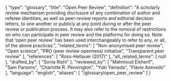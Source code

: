 {
    "type": "glossary",
    "title": "Open Peer Review",
    "definition": "A scholarly review mechanism providing disclosure of any combination of author and referee identities, as well as peer-review reports and editorial decision letters, to one another or publicly at any point during or after the peer review or publication process. It may also refer to the removal of restrictions on who can participate in peer review and the platforms for doing so. Note that ‘open peer review’ has been used interchangeably to refer to any, or all, of the above practices.",
    "related_terms": [
        "Non-anonymised peer review",
        "Open science",
        "PRO (peer review openness) initiative",
        "Transparent peer review"
    ],
    "references": [
        "Ross-Hellauer (2017)"
    ],
    "alt_related_terms": [
        null
    ],
    "drafted_by": [
        "Sonia Rishi"
    ],
    "reviewed_by": [
        "Mahmoud Elsherif",
        "Sam Parsons",
        "Charlotte R. Pennington",
        "Yuki Yamada",
        "Flávio Azevedo"
    ],
    "language": "english",
    "aliases": [
        "/glossary/open_peer_review"
    ]
}